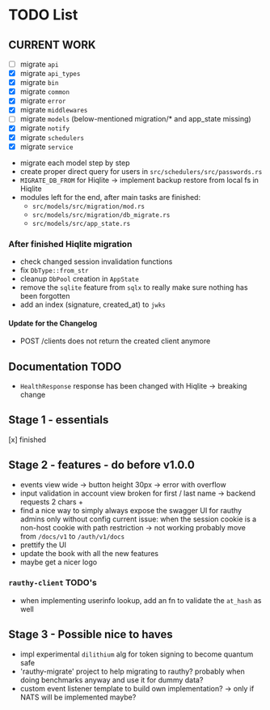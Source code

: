 # TODO List

## CURRENT WORK

- [ ] migrate `api`
- [x] migrate `api_types`
- [x] migrate `bin`
- [x] migrate `common`
- [x] migrate `error`
- [x] migrate `middlewares`
- [ ] migrate `models` (below-mentioned migration/* and app_state missing)
- [x] migrate `notify`
- [x] migrate `schedulers`
- [x] migrate `service`

- migrate each model step by step
- create proper direct query for users in `src/schedulers/src/passwords.rs`
- `MIGRATE_DB_FROM` for Hiqlite -> implement backup restore from local fs in Hiqlite
- modules left for the end, after main tasks are finished:
    - `src/models/src/migration/mod.rs`
    - `src/models/src/migration/db_migrate.rs`
    - `src/models/src/app_state.rs`

### After finished Hiqlite migration

- check changed session invalidation functions
- fix `DbType::from_str`
- cleanup `DbPool` creation in `AppState`
- remove the `sqlite` feature from `sqlx` to really make sure nothing has been forgotten
- add an index (signature, created_at) to `jwks`

#### Update for the Changelog

- POST /clients does not return the created client anymore

## Documentation TODO

- `HealthResponse` response has been changed with Hiqlite -> breaking change

## Stage 1 - essentials

[x] finished

## Stage 2 - features - do before v1.0.0

- events view wide -> button height 30px -> error with overflow
- input validation in account view broken for first / last name -> backend requests 2 chars +
- find a nice way to simply always expose the swagger UI for rauthy admins only without config
  current issue: when the session cookie is a non-host cookie with path restriction -> not working
  probably move from `/docs/v1` to `/auth/v1/docs`
- prettify the UI
- update the book with all the new features
- maybe get a nicer logo

### `rauthy-client` TODO's

- when implementing userinfo lookup, add an fn to validate the `at_hash` as well

## Stage 3 - Possible nice to haves

- impl experimental `dilithium` alg for token signing to become quantum safe
- 'rauthy-migrate' project to help migrating to rauthy? probably when doing benchmarks anyway and use it
  for dummy data?
- custom event listener template to build own implementation? -> only if NATS will be implemented maybe?
